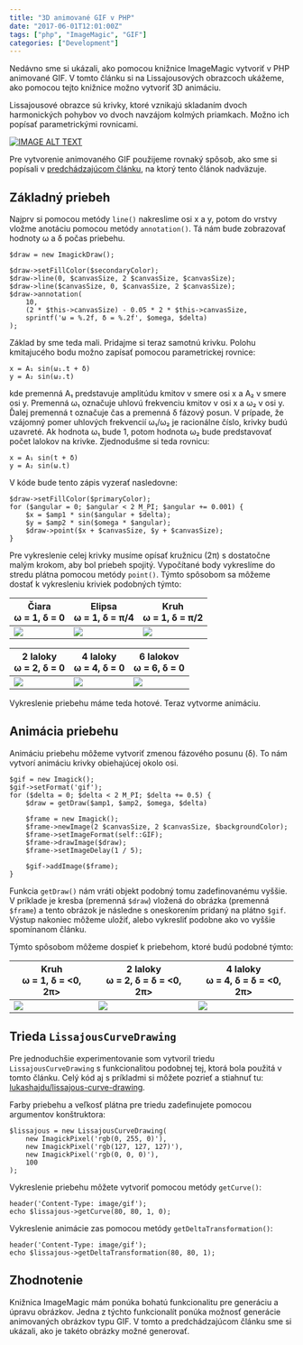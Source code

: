 ```yaml
---
title: "3D animované GIF v PHP"
date: "2017-06-01T12:01:00Z"
tags: ["php", "ImageMagic", "GIF"]
categories: ["Development"]
---
```


Nedávno sme si ukázali, ako pomocou knižnice ImageMagic vytvoriť v PHP animované
GIF. V tomto článku si na Lissajousových obrazcoch ukážeme, ako pomocou tejto
knižnice možno vytvoriť 3D animáciu.<!--more-->

Lissajousové obrazce sú krivky, ktoré vznikajú skladaním dvoch harmonických pohybov
vo dvoch navzájom kolmých priamkach. Možno ich popísať parametrickými rovnicami.

[![IMAGE ALT TEXT](http://img.youtube.com/vi/0L40c4fsZVk/0.jpg)](https://youtu.be/0L40c4fsZVk "Video Title")

Pre vytvorenie animovaného GIF použijeme rovnaký spôsob, ako sme si popísali v
[predchádzajúcom článku](/post/animovane-gif-v-php/), na ktorý tento článok
nadväzuje.

## Základný priebeh

Najprv si pomocou metódy `line()` nakreslime osi x a y, potom do vrstvy
vložme anotáciu pomocou metódy `annotation()`. Tá nám bude zobrazovať hodnoty ω a δ
počas priebehu.

```
$draw = new ImagickDraw();

$draw->setFillColor($secondaryColor);
$draw->line(0, $canvasSize, 2 $canvasSize, $canvasSize);
$draw->line($canvasSize, 0, $canvasSize, 2 $canvasSize);
$draw->annotation(
    10,
    (2 * $this->canvasSize) - 0.05 * 2 * $this->canvasSize,
    sprintf('ω = %.2f, δ = %.2f', $omega, $delta)
);
```

Základ by sme teda mali. Pridajme si teraz samotnú krivku. Polohu kmitajucého
bodu možno zapísať pomocou parametrickej rovnice:

```
x = A₁ sin(ω₁.t + δ)
y = A₂ sin(ω₂.t)
``` 

kde premenná A₁ predstavuje amplitúdu kmitov v smere osi x a A₂ v smere osi y. 
Premenná ω₁ označuje uhlovú frekvenciu kmitov v osi x a ω₂ v osi y. Ďalej 
premenná t označuje čas a premenná δ fázový posun. V prípade, že vzájomný pomer
uhlových frekvencií ω₁/ω₂ je racionálne číslo, krivky budú uzavreté. Ak hodnota
ω₁ bude 1, potom hodnota ω₂ bude predstavovať počet lalokov na krivke. 
Zjednodušme si teda rovnicu:

```
x = A₁ sin(t + δ)
y = A₂ sin(ω.t)
``` 

V kóde bude tento zápis vyzerať nasledovne:

``` 
$draw->setFillColor($primaryColor);
for ($angular = 0; $angular < 2 M_PI; $angular += 0.001) {
    $x = $amp1 * sin($angular + $delta);
    $y = $amp2 * sin($omega * $angular);
    $draw->point($x + $canvasSize, $y + $canvasSize);
}
```

Pre vykreslenie celej krivky musíme opísať kružnicu (2π) s dostatočne malým
krokom, aby bol priebeh spojitý. Vypočítané body vykreslíme do stredu plátna
pomocou metódy `point()`. Týmto spôsobom sa môžeme dostať k vykresleniu kriviek
podobných týmto:

| **Čiara**<br />ω = 1, δ = 0 | **Elipsa**<br />ω = 1, δ = π/4 | **Kruh**<br />ω = 1, δ = π/2 |
|----------------------|-------------------------|-----------------------|
| ![](/img/3d-animovane-gif/line.gif) | ![](/img/3d-animovane-gif/ellipse.gif) | ![](/img/3d-animovane-gif/circle.gif) |


| **2 laloky**<br />ω = 2, δ = 0 | **4 laloky**<br />ω = 4, δ = 0 | **6 lalokov**<br />ω = 6, δ = 0 |
|----------------------|-------------------------|-----------------------|
| ![](/img/3d-animovane-gif/2-lobes.gif) | ![](/img/3d-animovane-gif/4-lobes.gif) | ![](/img/3d-animovane-gif/6-lobes.gif) |

Vykreslenie priebehu máme teda hotové. Teraz vytvorme animáciu.

## Animácia priebehu

Animáciu priebehu môžeme vytvoriť zmenou fázového posunu (δ). To nám vytvorí
animáciu krivky obiehajúcej okolo osi.

``` 
$gif = new Imagick();
$gif->setFormat('gif');
for ($delta = 0; $delta < 2 M_PI; $delta += 0.5) {
    $draw = getDraw($amp1, $amp2, $omega, $delta)
    
    $frame = new Imagick();
    $frame->newImage(2 $canvasSize, 2 $canvasSize, $backgroundColor);
    $frame->setImageFormat(self::GIF);
    $frame->drawImage($draw);
    $frame->setImageDelay(1 / 5);

    $gif->addImage($frame);
}
```

Funkcia `getDraw()` nám vráti objekt podobný tomu zadefinovanému vyššie. V príklade
je kresba (premenná `$draw`) vložená do obrázka (premenná `$frame`) a tento obrázok
je následne s oneskorením pridaný na plátno `$gif`. Výstup nakoniec môžeme uložiť,
alebo vykresliť podobne ako vo vyššie spomínanom článku.

Týmto spôsobom môžeme dospieť k priebehom, ktoré budú podobné týmto:

| **Kruh**<br />ω = 1, δ = <0, 2π> | **2 laloky**<br />ω = 2, δ = δ = <0, 2π> | **4 laloky**<br />ω = 4, δ = δ = <0, 2π> |
|----------------------|-------------------------|-----------------------|
| ![](/img/3d-animovane-gif/animated-circle.gif) | ![](/img/3d-animovane-gif/animated-2-lobes.gif) | ![](/img/3d-animovane-gif/animated-4-lobes.gif) |

## Trieda `LissajousCurveDrawing`

Pre jednoduchšie experimentovanie som vytvoril triedu `LissajousCurveDrawing`
s funkcionalitou podobnej tej, ktorá bola použitá v tomto článku. Celý kód aj s príkladmi
si môžete pozrieť a stiahnuť tu: [lukashajdu/lissajous-curve-drawing](https://github.com/lukashajdu/lissajous-curve-drawing).

Farby priebehu a veľkosť plátna pre triedu zadefinujete pomocou argumentov
konštruktora:

```
$lissajous = new LissajousCurveDrawing(
    new ImagickPixel('rgb(0, 255, 0)'),
    new ImagickPixel('rgb(127, 127, 127)'),
    new ImagickPixel('rgb(0, 0, 0)'),
    100
);
```
 
 Vykreslenie priebehu môžete vytvoriť pomocou metódy `getCurve()`:
 
```
header('Content-Type: image/gif');
echo $lissajous->getCurve(80, 80, 1, 0);
```
 
 Vykreslenie animácie zas pomocou metódy `getDeltaTransformation()`:

```
header('Content-Type: image/gif');
echo $lissajous->getDeltaTransformation(80, 80, 1);
```

## Zhodnotenie

Knižnica ImageMagic mám ponúka bohatú funkcionalitu pre generáciu a úpravu obrázkov.
Jedna z týchto funkcionalít ponúka možnosť generácie animovaných obrázkov typu GIF. 
V tomto a predchádzajúcom článku sme si ukázali, ako je takéto obrázky možné generovať.
